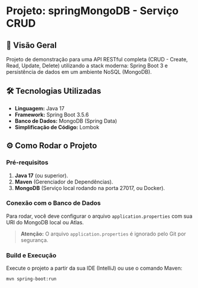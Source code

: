# Projeto: springMongoDB - Serviço CRUD

## 🚀 Visão Geral
Projeto de demonstração para uma API RESTful completa (CRUD - Create, Read, Update, Delete) utilizando a stack moderna: Spring Boot 3 e persistência de dados em um ambiente NoSQL (MongoDB).

## 🛠️ Tecnologias Utilizadas
* **Linguagem:** Java 17
* **Framework:** Spring Boot 3.5.6
* **Banco de Dados:** MongoDB (Spring Data)
* **Simplificação de Código:** Lombok

## ⚙️ Como Rodar o Projeto

### Pré-requisitos
1.  **Java 17** (ou superior).
2.  **Maven** (Gerenciador de Dependências).
3.  **MongoDB** (Serviço local rodando na porta 27017, ou Docker).

### Conexão com o Banco de Dados
Para rodar, você deve configurar o arquivo `application.properties` com sua URI do MongoDB local ou Atlas.

> **Atenção:** O arquivo `application.properties` é ignorado pelo Git por segurança.

### Build e Execução
Execute o projeto a partir da sua IDE (IntelliJ) ou use o comando Maven:
```bash
mvn spring-boot:run
